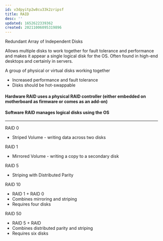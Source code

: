 ```yaml
---
id: v3dpyitp2w8cu33k2zripsf
title: RAID
desc: ''
updated: 1652622339362
created: 20211006095319896
---
```


Redundant Array of Independent Disks

Allows multiple disks to work together for fault tolerance and performance and makes it appear a single logical disk for the OS. Often found in high-end desktops and certainly in servers.

A group of physical or virtual disks working together

- Increased performance and fault tolerance
- Disks should be hot-swappable

#### Hardware RAID uses a physical RAID controller (either embedded on motherboard as firmware or comes as an add-on)

#### Software RAID manages logical disks using the OS

---

RAID 0

- Striped Volume - writing data across two disks

RAID 1

- Mirrored Volume - writing a copy to a secondary disk

RAID 5

- Striping with Distributed Parity

RAID 10

- RAID 1 + RAID 0
- Combines mirroring and striping
- Requires four disks

RAID 50

- RAID 5 + RAID
- Combines distributed parity and striping
- Requires six disks
